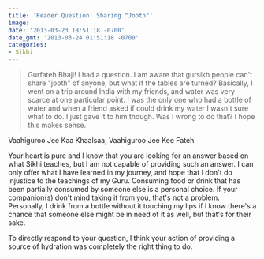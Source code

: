 ```yaml
---
title: 'Reader Question: Sharing "Jooth"'
image: 
date: '2013-03-23 18:51:18 -0700'
date_gmt: '2013-03-24 01:51:18 -0700'
categories:
- Sikhi
---
```

<blockquote>Gurfateh Bhaji! I had a question. I am aware that gursikh people can't share "jooth" of anyone, but what if the tables are turned? Basically, I went on a trip around India with my friends, and water was very scarce at one particular point. I was the only one who had a bottle of water and when a friend asked if could drink my water I wasn't sure what to do. I just gave it to him though. Was I wrong to do that? I hope this makes sense.</blockquote>

Vaahiguroo Jee Kaa Khaalsaa, Vaahiguroo Jee Kee Fateh

Your heart is pure and I know that you are looking for an answer based on what Sikhi teaches, but I am not capable of providing such an answer. I can only offer what I have learned in my journey, and hope that I don't do injustice to the teachings of my Guru. Consuming food or drink that has been partially consumed by someone else is a personal choice. If your companion(s) don't mind taking it from you, that's not a problem. Personally, I drink from a bottle without it touching my lips if I know there's a chance that someone else might be in need of it as well, but that's for their sake.

To directly respond to your question, I think your action of providing a source of hydration was completely the right thing to do.
